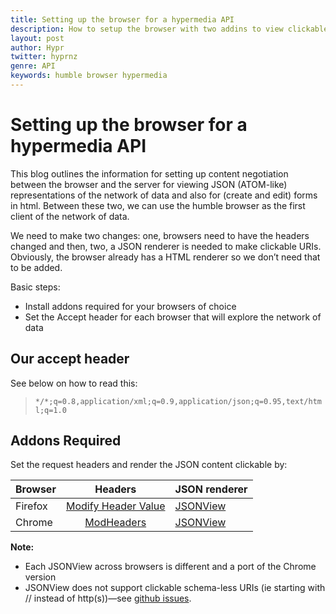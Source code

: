 ```yaml
---
title: Setting up the browser for a hypermedia API
description: How to setup the browser with two addins to view clickable `application/json` in Chrome and Firefox
layout: post
author: Hypr
twitter: hyprnz
genre: API
keywords: humble browser hypermedia
---
```


# Setting up the browser for a hypermedia API

This blog outlines the information for setting up content negotiation between the browser and the server for viewing JSON (ATOM-like) representations of the network of data and also for (create and edit) forms in html. Between these two, we can use the humble browser as the first client of the network of data. 

We need to make two changes: one, browsers need to have the headers changed and then, two, a JSON renderer is needed to make clickable URIs. Obviously, the browser already has a HTML renderer so we don’t need that to be added. 

Basic steps:

* Install addons required for your browsers of choice
* Set the Accept header for each browser that will explore the network of data

## Our accept header

See below on how to read this:

> `*/*;q=0.8,application/xml;q=0.9,application/json;q=0.95,text/html;q=1.0`

## Addons Required

Set the request headers and render the JSON content clickable by:

Browser  | Headers     | JSON renderer 
-------- |:-----------:| -------------
Firefox  | [Modify Header Value](https://addons.mozilla.org/en-US/firefox/addon/modify-header-value/) | [JSONView](https://addons.mozilla.org/en-us/firefox/addon/jsonview/) 
Chrome   | [ModHeaders](https://chrome.google.com/webstore/detail/modheader/idgpnmonknjnojddfkpgkljpfnnfcklj?hl=en)  |   [JSONView](https://chrome.google.com/webstore/detail/jsonview/chklaanhfefbnpoihckbnefhakgolnmc?hl=en)   


**Note:**

* Each JSONView across browsers is different and a port of the Chrome version
* JSONView does not support clickable schema-less URIs (ie starting with // instead of http(s))—see [github issues](https://github.com/bhollis/jsonview/issues/124).